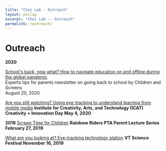 ```yaml
---
title: "Choi Lab - Outreach"
layout: piclay
excerpt: "Choi Lab -- Outreach"
permalink: /outreach/
---
```


# Outreach

**2020**

<a href="https://bit.ly/3aLikHk">School's back, now what? How to navigate education on and offline during the global pandemic</a>
<br>Experts tips for parents newsletter on going back to school by Children and Screens</br>
August 20, 2020

<a href="https://icat.vt.edu/events/2020/05/icat-c-i-day-2020/are-you-still-watching--using-eye-tracking-to-understand-learnin.html">Are you still watching? Using eye-tracking to understand learning from mobile media</a>
<b> Institute for Creativity, Arts, and Technology (ICAT) Creativity + Innovation Day </b>
<b> May 4, 2020 </b>

**2019**
<a href="https://koeunchoi.github.io/files/Choi_Flyer_2020-0227.pdf">Screen Time for Children</a> 
<b> Rainbow Riders PTA Parent Lecture Series</b>
<b> February 27, 2019 </b>
 
<a href="http://www2.icat.vt.edu/sciencefestival/plan.html">What are you looking at? Eye-tracking technology station</a>
<b> VT Science Festival </b>
<b> November 16, 2019 </b>

